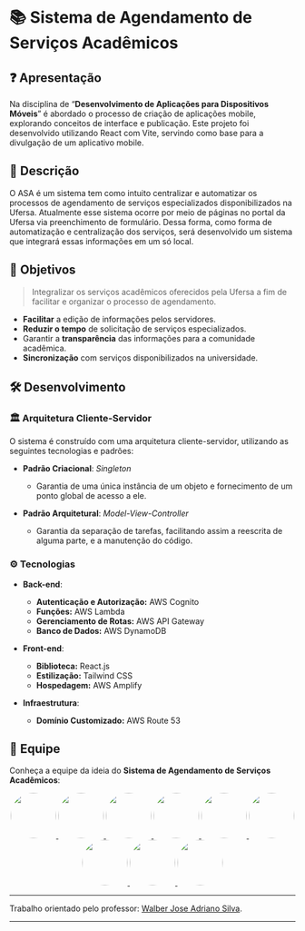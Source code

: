 # 📚 **Sistema de Agendamento de Serviços Acadêmicos**

## ❓ Apresentação 

Na disciplina de “**Desenvolvimento de Aplicações para Dispositivos Móveis**” é abordado o processo de criação de aplicações mobile, explorando conceitos de interface e publicação. Este projeto foi desenvolvido utilizando React com Vite, servindo como base para a divulgação de um aplicativo mobile. 

## 📖 Descrição

O ASA é um sistema tem como intuito centralizar e automatizar os processos de agendamento de serviços especializados disponibilizados na Ufersa. Atualmente esse sistema ocorre por meio de páginas no portal da Ufersa via preenchimento de formulário. Dessa forma, como forma de automatização e centralização dos serviços, será desenvolvido um sistema que integrará essas informações em um só local.

## 🎯 Objetivos
> Integralizar os serviços acadêmicos oferecidos pela Ufersa a fim de facilitar e organizar o processo de agendamento.

-   **Facilitar** a edição de informações pelos servidores.
-   **Reduzir o tempo** de solicitação de serviços especializados.
-   Garantir a **transparência** das informações para a comunidade acadêmica.
- **Sincronização** com serviços disponibilizados na universidade.

## 🛠️ Desenvolvimento

### 🏛️ Arquitetura Cliente-Servidor

O sistema é construído com uma arquitetura cliente-servidor, utilizando as seguintes tecnologias e padrões:

- **Padrão Criacional**: *Singleton*
  - Garantia de uma única instância de um objeto e fornecimento de um ponto global de acesso a ele.
 
- **Padrão Arquitetural**: *Model-View-Controller*
  - Garantia da separação de tarefas, facilitando assim a reescrita de alguma parte, e a manutenção do código.

### ⚙️ Tecnologias

- **Back-end**:
  - **Autenticação e Autorização:** AWS Cognito
  - **Funções:** AWS Lambda
  - **Gerenciamento de Rotas:** AWS API Gateway
  - **Banco de Dados:** AWS DynamoDB

- **Front-end**:
  - **Biblioteca:** React.js
  - **Estilização:** Tailwind CSS
  - **Hospedagem:** AWS Amplify

- **Infraestrutura**:
  - **Domínio Customizado:** AWS Route 53

## 👥 Equipe  

Conheça a equipe da ideia do **Sistema de Agendamento de Serviços Acadêmicos**:  

<p align="center">
  <a href="https://github.com/AntonioCaue">
    <img src="https://github.com/AntonioCaue.png" width="80" style="border-radius:50%"/>
  </a>
  <a href="https://github.com/cristiana0">
    <img src="https://github.com/cristiana0.png" width="80" style="border-radius:50%"/>
  </a>
  <a href="https://github.com/ErikyAbreu">
    <img src="https://github.com/ErikyAbreu.png" width="80" style="border-radius:50%"/>
  </a>
  <a href="https://github.com/RenanCosta2">
    <img src="https://github.com/RenanCosta2.png" width="80" style="border-radius:50%"/>
  </a>
  <a href="https://github.com/Geisa-mg">
    <img src="https://github.com/Geisa-mg.png" width="80" style="border-radius:50%"/>
  </a>
  <a href="https://github.com/LilPuppet">
    <img src="https://github.com/LilPuppet.png" width="80" style="border-radius:50%"/>
  </a>
  <a href="https://github.com/liviabeatrizml">
    <img src="https://github.com/liviabeatrizml.png" width="80" style="border-radius:50%"/>
  </a>
  <a href="https://github.com/LanuzaSantos">
    <img src="https://github.com/LanuzaSantos.png" width="80" style="border-radius:50%"/>
  </a>
  <a href="https://github.com/TiagoDev23">
    <img src="https://github.com/TiagoDev23.png" width="80" style="border-radius:50%"/>
  </a>
</p>


---

Trabalho orientado pelo professor: [Walber Jose Adriano Silva](hhttps://github.com/walberjose). 

---